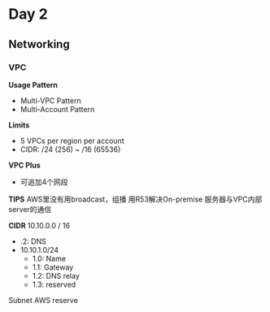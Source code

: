 # Day 2
## Networking
### VPC
**Usage Pattern**
- Multi-VPC Pattern
- Multi-Account Pattern

**Limits**
- 5 VPCs per region per account
- CIDR: /24 (256) ~ /16 (65536)

**VPC Plus**
- 可追加4个网段

**TIPS**
AWS里没有用broadcast，组播
用R53解决On-premise 服务器与VPC内部server的通信

**CIDR**
10.10.0.0 / 16
- .2: DNS
- 10.10.1.0/24
	- 1.0: Name
	- 1.1: Gateway
	- 1.2: DNS relay
	- 1.3: reserved

Subnet
AWS reserve
<!--stackedit_data:
eyJoaXN0b3J5IjpbMjA2MTQyNzQ0MywtMTMxOTkwMzc2Myw0Mj
QzOTM1ODMsMTgzODUxNjc0NV19
-->